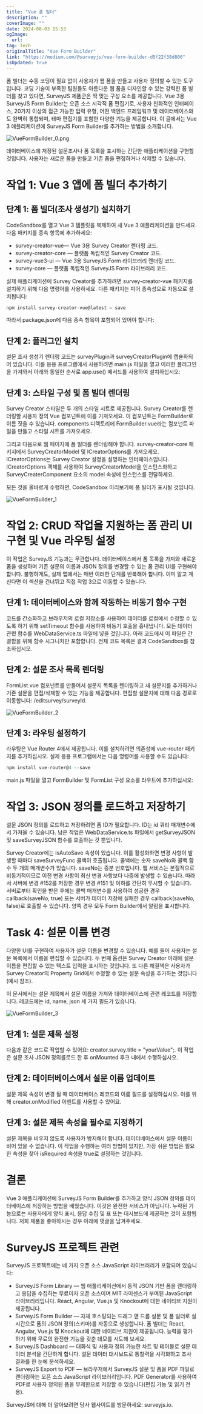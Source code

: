```yaml
---
title: "Vue 폼 빌더"
description: ""
coverImage: ""
date: 2024-08-03 15:53
ogImage: 
  url: 
tag: Tech
originalTitle: "Vue Form Builder"
link: "https://medium.com/@surveyjs/vue-form-builder-d5f22f38d806"
isUpdated: true
---
```






폼 빌더는 수동 코딩이 필요 없이 사용자가 웹 폼을 만들고 사용자 정의할 수 있는 도구입니다. 코딩 기술이 부족한 팀원들도 아름다운 웹 폼을 디자인할 수 있는 강력한 폼 빌더를 찾고 있다면, SurveyJS 제품군은 딱 맞는 구성 요소를 제공합니다. Vue 3용 SurveyJS Form Builder는 오픈 소스 시각적 폼 편집기로, 사용자 친화적인 인터페이스, 20가지 이상의 접근 가능한 입력 유형, 어떤 백엔드 프레임워크 및 데이터베이스와도 완벽히 통합되며, 테마 편집기를 포함한 다양한 기능을 제공합니다. 이 글에서는 Vue 3 애플리케이션에 SurveyJS Form Builder를 추가하는 방법을 소개합니다.

![VueFormBuilder_0.png](/assets/img/VueFormBuilder_0.png)

데이터베이스에 저장된 설문조사나 폼 목록을 표시하는 간단한 애플리케이션을 구현할 것입니다. 사용자는 새로운 폼을 만들고 기존 폼을 편집하거나 삭제할 수 있습니다.

# 작업 1: Vue 3 앱에 폼 빌더 추가하기

<div class="content-ad"></div>

## 단계 1: 폼 빌더(조사 생성기) 설치하기

CodeSandbox를 열고 Vue 3 템플릿을 복제하여 새 Vue 3 애플리케이션을 만드세요. 다음 패키지를 종속 항목에 추가하세요:

- survey-creator-vue— Vue 3용 Survey Creator 렌더링 코드.
- survey-creator-core — 플랫폼 독립적인 Survey Creator 코드.
- survey-vue3-ui — Vue 3용 SurveyJS Form 라이브러리 렌더링 코드.
- survey-core — 플랫폼 독립적인 SurveyJS Form 라이브러리 코드.

실제 애플리케이션에 Survey Creator를 추가하려면 survey-creator-vue 패키지를 설치하기 위해 다음 명령어를 사용하세요. 다른 패키지는 피어 종속성으로 자동으로 설치됩니다:

<div class="content-ad"></div>

```js
npm install survey-creator-vue@latest — save
```

따라서 package.json에 다음 종속 항목이 포함되어 있어야 합니다:

## 단계 2: 플러그인 설치

설문 조사 생성기 렌더링 코드는 surveyPlugin과 surveyCreatorPlugin에 캡슐화되어 있습니다. 이를 응용 프로그램에서 사용하려면 main.js 파일을 열고 이러한 플러그인을 가져와서 아래와 동일한 순서로 app.use() 메서드를 사용하여 설치하십시오:

<div class="content-ad"></div>

## 단계 3: 스타일 구성 및 폼 빌더 렌더링

Survey Creator 스타일은 두 개의 스타일 시트로 제공됩니다. Survey Creator를 렌더링할 사용자 정의 Vue 컴포넌트에 이를 가져오세요. 이 컴포넌트는 FormBuilder로 이름 짓을 수 있습니다. components 디렉토리에 FormBuilder.vue라는 컴포넌트 파일을 만들고 스타일 시트를 가져오세요.

그리고 다음으로 웹 페이지에 폼 빌더를 렌더링해야 합니다. survey-creator-core 패키지에서 SurveyCreatorModel 및 ICreatorOptions를 가져오세요. ICreatorOptions는 Survey Creator 설정을 설명하는 인터페이스입니다. ICreatorOptions 객체를 사용하여 SurveyCreatorModel을 인스턴스화하고 SurveyCreaterComponent 요소의 model 속성에 인스턴스를 전달하세요.

모든 것을 올바르게 수행하면, CodeSandbox 미리보기에 폼 빌더가 표시될 것입니다.

<div class="content-ad"></div>

![VueFormBuilder_1](/assets/img/VueFormBuilder_1.png)

# 작업 2: CRUD 작업을 지원하는 폼 관리 UI 구현 및 Vue 라우팅 설정

이 작업은 SurveyJS 기능과는 무관합니다. 데이터베이스에서 폼 목록을 가져와 새로운 폼을 생성하며 기존 설문의 이름과 JSON 정의를 변경할 수 있는 폼 관리 UI를 구현해야 합니다. 불행하게도, 실제 앱에서는 매번 이러한 단계를 반복해야 합니다. 이미 알고 계신다면 이 섹션을 건너뛰고 직접 작업 3으로 이동할 수 있습니다.

## 단계 1: 데이터베이스와 함께 작동하는 비동기 함수 구현

<div class="content-ad"></div>

코드를 간소화하고 브라우저의 로컬 저장소를 사용하여 데이터를 로컬에서 수정할 수 있도록 하기 위해 setTimeout 함수를 사용하여 비동기 호출을 흉내냅니다. 모든 데이터 관련 함수를 WebDataService.ts 파일에 넣을 것입니다. 아래 코드에서 이 파일은 간결함을 위해 함수 시그니처만 포함합니다. 전체 코드 목록은 결과 CodeSandbox를 참조하십시오.

## 단계 2: 설문 조사 목록 렌더링

FormList.vue 컴포넌트를 만들어서 설문지 목록을 렌더링하고 새 설문지를 추가하거나 기존 설문을 편집/삭제할 수 있는 기능을 제공합니다. 편집할 설문지에 대해 다음 경로로 이동합니다: /editsurvey/surveyId.

![VueFormBuilder_2](/assets/img/VueFormBuilder_2.png)

<div class="content-ad"></div>

## 단계 3: 라우팅 설정하기

라우팅은 Vue Router 4에서 제공됩니다. 이를 설치하려면 의존성에 vue-router 패키지를 추가하십시오. 실제 응용 프로그램에서는 다음 명령어를 사용할 수도 있습니다:

```js
npm install vue-router@4 --save
```

main.js 파일을 열고 FormBuilder 및 FormList 구성 요소를 라우트에 추가하십시오:

<div class="content-ad"></div>

# 작업 3: JSON 정의를 로드하고 저장하기

설문 JSON 정의를 로드하고 저장하려면 폼 ID가 필요합니다. ID는 id 쿼리 매개변수에서 가져올 수 있습니다. 남은 작업은 WebDataService.ts 파일에서 getSurveyJSON 및 saveSurveyJSON 함수를 호출하는 것 뿐입니다.

Survey Creator에는 isAutoSave 속성이 있습니다. 이를 활성화하면 변경 사항이 발생할 때마다 saveSurveyFunc 콜백이 호출됩니다. 콜백에는 숫자 saveNo와 콜백 함수 두 개의 매개변수가 있습니다. saveNo는 증분 번호입니다. 웹 서비스는 본질적으로 비동기적이므로 이전 변경 사항이 최신 변경 사항보다 나중에 발생할 수 있습니다. 따라서 서버에 변경 #152를 저장한 경우 변경 #151 및 이하를 간단히 무시할 수 있습니다. 서버로부터 확인을 받은 후에는 콜백 매개변수를 사용하여 성공한 경우 callback(saveNo, true) 또는 서버가 데이터 저장에 실패한 경우 callback(saveNo, false)로 호출할 수 있습니다. 양쪽 경우 모두 Form Builder에서 알림을 표시합니다.

# Task 4: 설문 이름 변경

<div class="content-ad"></div>

다양한 UI를 구현하여 사용자가 설문 이름을 변경할 수 있습니다. 예를 들어 사용자는 설문 목록에서 이름을 편집할 수 있습니다. 두 번째 옵션은 Survey Creator 아래에 설문 이름을 편집할 수 있는 텍스트 입력을 표시하는 것입니다. 또 다른 해결책은 사용자가 Survey Creator의 Property Grid에서 수정할 수 있는 설문 속성을 추가하는 것입니다 (예시 참조).

이 문서에서는 설문 제목에서 설문 이름을 가져와 데이터베이스에 관련 레코드를 저장합니다. 레코드에는 id, name, json 세 가지 필드가 있습니다.

![VueFormBuilder_3](/assets/img/VueFormBuilder_3.png)

## 단계 1: 설문 제목 설정

<div class="content-ad"></div>

다음과 같은 코드로 작업할 수 있어요: creator.survey.title = "yourValue";. 이 작업은 설문 조사 JSON 정의를로드 한 후 onMounted 후크 내에서 수행하십시오.

## 단계 2: 데이터베이스에서 설문 이름 업데이트

설문 제목 속성이 변경 될 때 데이터베이스 레코드의 이름 필드를 설정하십시오. 이를 위해 creator.onModified 이벤트를 사용할 수 있어요.

## 단계 3: 설문 제목 속성을 필수로 지정하기

<div class="content-ad"></div>

설문 제목을 비우지 않도록 사용자가 방지해야 합니다. 데이터베이스에서 설문 이름이 비어 있을 수 없습니다. 이 작업을 수행하는 여러 방법이 있지만, 가장 쉬운 방법은 필요한 속성을 찾아 isRequired 속성을 true로 설정하는 것입니다.

# 결론

Vue 3 애플리케이션에 SurveyJS Form Builder를 추가하고 양식 JSON 정의를 데이터베이스에 저장하는 방법을 배웠습니다. 이것은 완전한 서비스가 아닙니다. 누락된 기능으로는 사용자에게 양식 표시, 응답 수집 및 표 또는 대시보드에 제공하는 것이 포함됩니다. 저희 제품을 좋아하시는 경우 아래에 댓글을 남겨주세요.

# SurveyJS 프로젝트 관련

<div class="content-ad"></div>

SurveyJS 프로젝트에는 네 가지 오픈 소스 JavaScript 라이브러리가 포함되어 있습니다:

- SurveyJS Form Library — 웹 애플리케이션에서 동적 JSON 기반 폼을 렌더링하고 응답을 수집하는 무료이자 오픈 소스이며 MIT 라이센스가 부여된 JavaScript 라이브러리입니다. React, Angular, Vue.js 및 Knockout에 대한 네이티브 지원이 제공됩니다.
- SurveyJS Form Builder — 자체 호스팅되는 드래그 앤 드롭 설문 및 폼 빌더로 실시간으로 폼의 JSON 정의(스키마)를 자동으로 생성합니다. 폼 빌더는 React, Angular, Vue.js 및 Knockout에 대한 네이티브 지원이 제공됩니다. 능력을 평가하기 위해 무료의 완전한 기능을 갖춘 데모를 시도해 보세요.
- SurveyJS Dashboard — 대화식 및 사용자 정의 가능한 차트 및 테이블로 설문 데이터 분석을 간단하게 합니다. 설문 데이터 대시보드로 통찰력을 시각화하고 조사 결과를 한 눈에 분석하세요.
- SurveyJS Export to PDF — 브라우저에서 SurveyJS 설문 및 폼을 PDF 파일로 렌더링하는 오픈 소스 JavaScript 라이브러리입니다. PDF Generator를 사용하여 PDF로 사용자 정의된 폼을 무제한으로 저장할 수 있습니다(편집 가능 및 읽기 전용).

SurveyJS에 대해 더 알아보려면 당사 웹사이트를 방문하세요: surveyjs.io.
